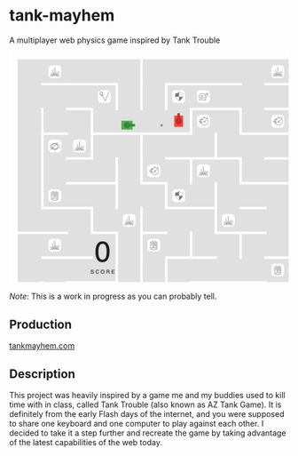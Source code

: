 # tank-mayhem

A multiplayer web physics game inspired by Tank Trouble

<img src="./tank-trouble.png" alt="Thumbnail" width="520" />

*Note*: This is a work in progress as you can probably tell.


## Production

[tankmayhem.com](https://tankmayhem.com)

## Description

This project was heavily inspired by a game me and my buddies used to kill time with in class, called Tank Trouble (also known as AZ Tank Game). It is definitely from the early Flash days of the internet, and you were supposed to share one keyboard and one computer to play against each other. I decided to take it a step further and recreate the game by taking advantage of the latest capabilities of the web today.
